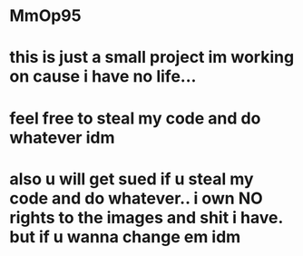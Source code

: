 # MmOp95
# this is just a small project im working on cause i have no life...
# feel free to steal my code and do whatever idm
# also u will get sued if u steal my code and do whatever.. i own NO rights to the images and shit i have. but if u wanna change em idm
